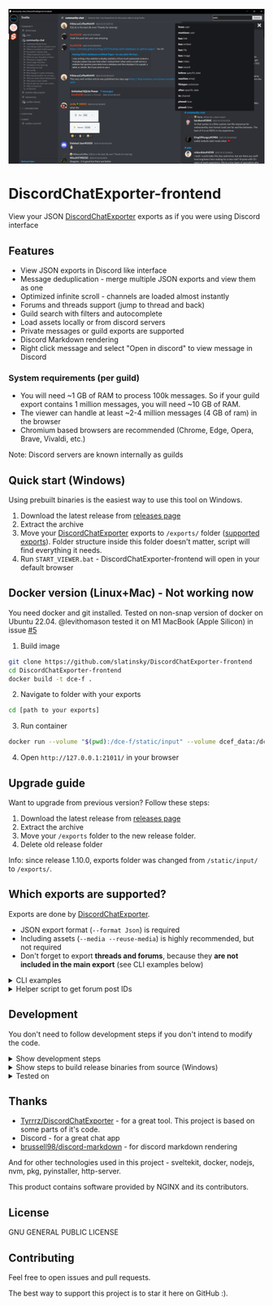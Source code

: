 ![](docs/screenshot.png)

# DiscordChatExporter-frontend
View your JSON [DiscordChatExporter](https://github.com/Tyrrrz/DiscordChatExporter) exports as if you were using Discord interface

## Features
- View JSON exports in Discord like interface
- Message deduplication - merge multiple JSON exports and view them as one
- Optimized infinite scroll - channels are loaded almost instantly
- Forums and threads support (jump to thread and back)
- Guild search with filters and autocomplete
- Load assets locally or from discord servers
- Private messages or guild exports are supported
- Discord Markdown rendering
- Right click message and select "Open in discord" to view message in Discord


### System requirements (per guild)
- You will need ~1 GB of RAM to process 100k messages. So if your guild export contains 1 million messages, you will need ~10 GB of RAM.
- The viewer can handle at least ~2-4 million messages (4 GB of ram) in the browser
- Chromium based browsers are recommended (Chrome, Edge, Opera, Brave, Vivaldi, etc.)

Note: Discord servers are known internally as guilds



## Quick start (Windows)
Using prebuilt binaries is the easiest way to use this tool on Windows.
1. Download the latest release from [releases page](https://github.com/slatinsky/DiscordChatExporter-frontend/releases)
2. Extract the archive
3. Move your [DiscordChatExporter](https://github.com/Tyrrrz/DiscordChatExporter) exports to `/exports/` folder ([supported exports](#supported-exports)). Folder structure inside this folder doesn't matter, script will find everything it needs.
4. Run `START_VIEWER.bat` - DiscordChatExporter-frontend will open in your default browser

## Docker version (Linux+Mac) - Not working now
You need docker and git installed. Tested on non-snap version of docker on Ubuntu 22.04. @levithomason tested it on M1 MacBook (Apple Silicon) in issue [#5](https://github.com/slatinsky/DiscordChatExporter-frontend/issues/5)
1. Build image
```bash
git clone https://github.com/slatinsky/DiscordChatExporter-frontend
cd DiscordChatExporter-frontend
docker build -t dce-f .
```
2. Navigate to folder with your exports
```bash
cd [path to your exports]
```

3. Run container
```bash
docker run --volume "$(pwd):/dce-f/static/input" --volume dcef_data:/dce-f/static/data --rm -p 21011:21011 -it dce-f
```

4. Open `http://127.0.0.1:21011/` in your browser

## Upgrade guide
Want to upgrade from previous version? Follow these steps:

1. Download the latest release from [releases page](https://github.com/slatinsky/DiscordChatExporter-frontend/releases)
2. Extract the archive
3. Move your `/exports` folder to the new release folder.
4. Delete old release folder

Info: since release 1.10.0, exports folder was changed from `/static/input/` to `/exports/`.

<a name="supported-exports"></a>
## Which exports are supported?

Exports are done by [DiscordChatExporter](https://github.com/Tyrrrz/DiscordChatExporter).

- JSON export format (`--format Json`) is required
- Including assets (`--media --reuse-media`) is highly recommended, but not required
- Don't forget to export **threads and forums**, because they **are not included in the main export** (see CLI examples below)

<details><summary>CLI examples</summary>
<p>

Export all accessible channels from guild:
```
DiscordChatExporter.Cli.exe exportguild --token DISCORD_TOKEN -g GUILD_ID --media --reuse-media --format Json --output OUTPUT_FOLDER_PATH
```
Export all dms (sadly, exporting dms can't be done without selfboting):
```
DiscordChatExporter.Cli.exe exportdm --token DISCORD_TOKEN --media --reuse-media --format Json --output OUTPUT_FOLDER_PATH
```
Export channel/thread/forum post:
```
DiscordChatExporter.Cli export --token DISCORD_TOKEN  --media --reuse-media --output OUTPUT_FOLDER_PATH --format Json --channel CHANNEL_OR_THREAD_ID_OR_FORUM_POST_ID
```

Viewer also suppports html export with assets + json export without assets - but it's not recommended, because most embeds will be missing.
</p>
</details>

<details><summary>Helper script to get forum post IDs</summary>
<p>

Viewing forums is supported by this viewer, but exporting them with DiscordChatExporter is harder than with other channel types, because export of main forum channel is not supported.

Workaround is to export individual forum threads. I made a script to get forum IDs automatically:

### Steps
1. Open discord in browser
2. Navigate to channel with forum post list
3. press F12 and paste this script to the console:

```js
len = 0
ids = []
previouseScrollTop = 0

function scrollToPosition(offset) {
    scrollDiv = document.querySelector('div[class*="chat-"] > div > div > div[class*="scrollerBase-"]')
    scrollDiv.scroll(0, offset)
}

function captureIds() {
    document.querySelectorAll('div[data-item-id]').forEach((e) => ids.push(e.dataset.itemId))
    ids = [...new Set(ids)]  //deduplicate
    if (ids.length > len) {
        len = ids.length
        console.log('Found', len, 'IDs')
    }
}

function printIds() {
    // print all ids, comma separated
    console.log('found IDs:',ids.join(','))
}

scrollToPosition(0)
interval = setInterval(() => {
    scrollToPosition(scrollDiv.scrollTop + window.innerHeight / 3)
    setTimeout(() => {
        captureIds()
        if (previouseScrollTop === scrollDiv.scrollTop) {
            clearInterval(interval)
            printIds()
        }
        previouseScrollTop = scrollDiv.scrollTop
    }, 1000)
}, 1542)
```

4. script will scroll the page. At the the end, it will print all IDs to the console
5. download each id with DiscordChatExporter as if you would download channel (--channel FORUM_POST_ID)
</p>
</details>

## Development
You don't need to follow development steps if you don't intend to modify the code.

<details><summary>Show development steps</summary>
<p>

First download 	nginx/Windows-1.23.2 from [nginx.org](https://nginx.org/en/download.html) and extract it to `releases/bin/nginx` folder.

Then make sure you use node 16.16.0 and have nodemon installed globally (used for python3 hot reloading)
```bash
nvm use 16.16.0
npm install -g nodemon
```

Then install python3 dependencies
```bash
cd preprocess
py -m pip install imagesize
cd ..
```

Now you just need to run the development helper script to start all needed processes
```bash
DEV.bat
```

If everything was done correctly, DiscordChatExporter-frontend will open in your browser with working hot reloading.

(There is no dev version for Linux. You have to use docker version)

</p>
</details>


<details><summary>Show steps to build release binaries from source (Windows)</summary>
<p>

## Requirements
- Node.js 16
- Python 3.9+
- pyinstaller (installled globally)
```
py -m pip install pyinstaller
```
pkg (installed globally)
```
npm install -g pkg
```

## Steps
1. Clone this repository
```bash
git clone https://github.com/slatinsky/DiscordChatExporter-frontend
```
2. Install dependencies
```bash
npm install
cd server
npm install
cd ..
```
3. Make sure you have Python3.9+ Node.js 16 and pyinstaller installed:
```
>py --version
Python 3.10.2
```
```
>node --version
v16.14.2
```
```
>pyinstaller --version
5.5
```

4. Kill `npm run dev` if it is running

5. Run the build script
```bash
BUILD_RELEASE.bat
```

6. Release binaries will be in `/release/` folder

</p>
</details>

<details><summary>Tested on</summary>
<p>

```
>winver
Windows 10, 21H2
Os build: 19044.1766

>py --version
Python 3.10.2

>node --version
v16.14.2

>pyinstaller --version
5.5

>pkg --version
5.8.0

DiscordChatExporter version:
v2.36.1

Processor:
AMD Ryzen™ 7 5800H

400k messages with 18GB of media files
```


But binary release should work on any Windows 10 / Windows 11 x64 computer.

Docker release should work on Linux x64 and Mac M1 (arm64) computers.

</p>
</details>

## Thanks
- [Tyrrrz/DiscordChatExporter](https://github.com/Tyrrrz/DiscordChatExporter) - for a great tool. This project is based on some parts of it's code.
- Discord - for a great chat app
- [brussell98/discord-markdown](https://github.com/brussell98/discord-markdown) - for discord markdown rendering

And for other technologies used in this project - sveltekit, docker, nodejs, nvm, pkg, pyinstaller, http-server.

This product contains software provided by NGINX and its contributors.


## License
GNU GENERAL PUBLIC LICENSE

## Contributing
Feel free to open issues and pull requests.

The best way to support this project is to star it here on GitHub :).